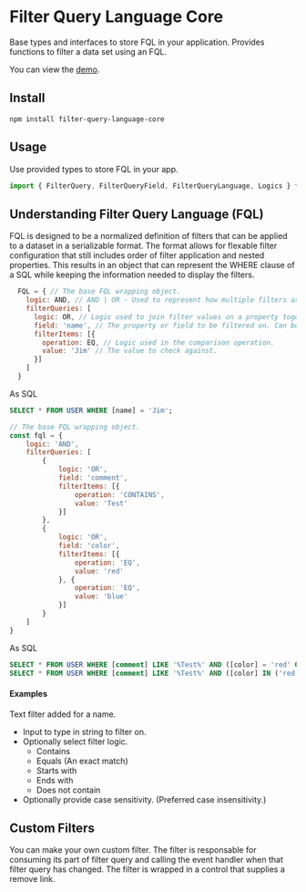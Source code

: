 # Filter Query Language Core
Base types and interfaces to store FQL in your application.
Provides functions to filter a data set using an FQL.

You can view the [demo](https://clinta74.github.io/react-dynamic-filterbar/).

## Install
``` 
npm install filter-query-language-core
```

## Usage
Use provided types to store FQL in your app.

``` javascript
import { FilterQuery, FilterQueryField, FilterQueryLanguage, Logics } from 'filter-query-language-core';

```


## Understanding Filter Query Language (FQL)
FQL is designed to be a normalized definition of filters that can be applied to a dataset in a serializable format.  The format
allows for flexable filter configuration that still includes order of filter application and nested properties. This results in an
object that can represent the WHERE clause of a SQL while keeping the information needed to display the filters.

``` javascript
  FQL = { // The base FQL wrapping object.
    logic: AND, // AND | OR - Used to represent how multiple filters are grouped together. (Default: AND)
    filterQueries: [ 
      logic: OR, // Logic used to join filter values on a property together and multiple filters.
      field: 'name', // The property or field to be filtered on. Can be array of fields or nested fields. ex ['user.firstName', 'user.lastName']
      filterItems: [{
        operation: EQ, // Logic used in the comparison operation.
        value: 'Jim' // The value to check against.
      }]
    ]
  }
```
As SQL
``` sql
SELECT * FROM USER WHERE [name] = 'Jim';
```

``` javascript
// The base FQL wrapping object.
const fql = {
    logic: 'AND',
    filterQueries: [
        {
            logic: 'OR',
            field: 'comment',
            filterItems: [{
                operation: 'CONTAINS',
                value: 'Test'
            }]
        },
        {
            logic: 'OR',
            field: 'color',
            filterItems: [{
                operation: 'EQ',
                value: 'red'
            }, {
                operation: 'EQ',
                value: 'blue'
            }]
        }
    ]
}
```
As SQL
``` sql
SELECT * FROM USER WHERE [comment] LIKE '%Test%' AND ([color] = 'red' OR [color] = 'blue');
SELECT * FROM USER WHERE [comment] LIKE '%Test%' AND ([color] IN ('red', 'blue'));
```

#### Examples
Text filter added for a name.
- Input to type in string to filter on.
- Optionally select filter logic.
  - Contains
  - Equals (An exact match)
  - Starts with
  - Ends with
  - Does not contain
- Optionally provide case sensitivity.  (Preferred case insensitivity.)

## Custom Filters
You can make your own custom filter. The filter is responsable for consuming its part of filter query and calling the event handler when that filter query has changed.  The filter is wrapped in a control that supplies a remove link.
